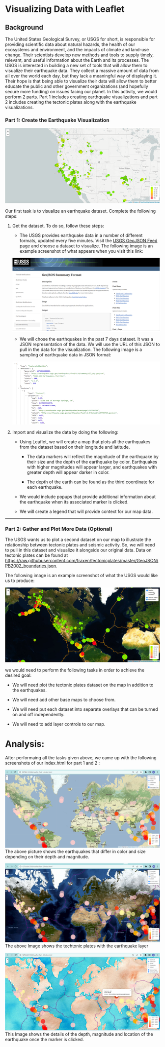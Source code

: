 # Visualizing Data with Leaflet

## Background

The United States Geological Survey, or USGS for short, is responsible for providing scientific data about natural hazards, the health of our ecosystems and environment, and the impacts of climate and land-use change. Their scientists develop new methods and tools to supply timely, relevant, and useful information about the Earth and its processes. The USGS is interested in building a new set of tools that will allow them to visualize their earthquake data. They collect a massive amount of data from all over the world each day, but they lack a meaningful way of displaying it. Their hope is that being able to visualize their data will allow them to better educate the public and other government organizations (and hopefully secure more funding) on issues facing our planet. 
In this activity, we would perform 2 parts. Part 1 includes creating earthquake visualizations and part 2 includes creating the tectonic plates along with the earthquake visualizations. 


### Part 1: Create the Earthquake Visualization

![2-BasicMap](Images/2-BasicMap.png)

Our first task is to visualize an earthquake dataset. Complete the following steps:

1. Get the dataset. To do so, follow these steps: 

   * The USGS provides earthquake data in a number of different formats, updated every five minutes. Visit the [USGS GeoJSON Feed](http://earthquake.usgs.gov/earthquakes/feed/v1.0/geojson.php) page and choose a dataset to visualize. The following image is an example screenshot of what appears when you visit this link:

   ![3-Data](Images/3-Data.png)

    * We will chose the earthquakes in the past 7 days dataset. It was a JSON representation of the data. We will use the URL of this JSON to pull in the data for the visualization. The following image is a sampling of earthquake data in JSON format:

   ![4-JSON](Images/4-JSON.png)

2. Import and visualize the data by doing the following: 

   * Using Leaflet, we will create a map that plots all the earthquakes from the dataset based on their longitude and latitude.

       *  The data markers will reflect the magnitude of the earthquake by their size and the depth of the earthquake by color. Earthquakes with higher magnitudes will appear larger, and earthquakes with greater depth will appear darker in color.

       * The depth of the earth can be found as the third coordinate for each earthquake.

   * We would include popups that provide additional information about the earthquake when its associated marker is clicked.

   * We will create a legend that will provide context for our map data.

- - -

### Part 2: Gather and Plot More Data (Optional)

The USGS wants us to plot a second dataset on our map to illustrate the relationship between tectonic plates and seismic activity. So, we will need to pull in this dataset and visualize it alongside our original data. Data on tectonic plates can be found at <https://raw.githubusercontent.com/fraxen/tectonicplates/master/GeoJSON/PB2002_boundaries.json>.

The following image is an example screenshot of what the USGS would like us to produce:

![5-Advanced](Images/5-Advanced.png)

we would need to perform the following tasks in order to achieve the desired goal: 

* We will need plot the tectonic plates dataset on the map in addition to the earthquakes.

* We will need add other base maps to choose from.

* We will need put each dataset into separate overlays that can be turned on and off independently.

* We will need to add layer controls to our map.

# Analysis:

After performaing all the tasks given above, we came up with the following screenshots of our index.html for part 1 and 2 :

![Image](Images/part-1.png)
The above picture shows the earthquakes that differ in color and size depending on their depth and magnitude.

![Image](Images/part-2.png)
The above Image shows the techtonic plates with the earthquake layer

![Image](Images/show-pop-up-and-layers.png)
This Image shows the details of the depth, magnitude and location of the earthquake once the marker is clicked.



